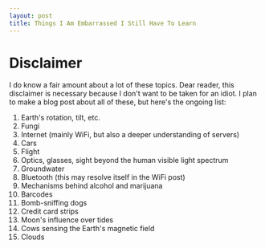 ```yaml
---
layout: post
title: Things I Am Embarrassed I Still Have To Learn
---
```

# Disclaimer
I do know a fair amount about a lot of these topics. Dear reader, this disclaimer is necessary because I don't want to be taken for an idiot. 
I plan to make a blog post about all of these, but here's the ongoing list:
1. Earth's rotation, tilt, etc. 
2. Fungi
3. Internet (mainly WiFi, but also a deeper understanding of servers)
4. Cars
5. Flight
6. Optics, glasses, sight beyond the human visible light spectrum
7. Groundwater
8. Bluetooth (this may resolve itself in the WiFi post)
9. Mechanisms behind alcohol and marijuana
10. Barcodes
11. Bomb-sniffing dogs
12. Credit card strips
13. Moon's influence over tides
14. Cows sensing the Earth's magnetic field
15. Clouds


